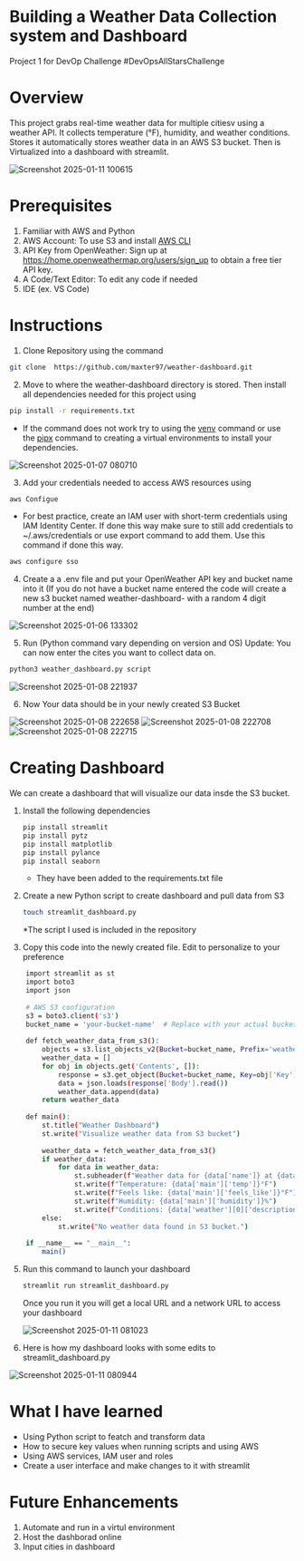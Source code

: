 # Building a Weather Data Collection system and Dashboard
Project 1 for DevOp Challenge #DevOpsAllStarsChallenge
# Overview
This project grabs real-time weather data for multiple citiesv using a weather API. It collects temperature (°F), humidity, and weather conditions. Stores it automatically stores weather data in an AWS S3 bucket. Then is Virtualized into a dashboard with streamlit.

![Screenshot 2025-01-11 100615](https://github.com/user-attachments/assets/042627cf-1900-4968-bd0d-cff2c46f9ce0)

# Prerequisites
1. Familiar with AWS and Python
2. AWS Account: To use S3 and install <a href="https://aws.amazon.com/cli/">AWS CLI</a> 
3. API Key from OpenWeather: Sign up at https://home.openweathermap.org/users/sign_up to obtain a free tier API key.
4. A Code/Text Editor: To edit any code if needed
5. IDE (ex. VS Code)
# Instructions

1. Clone Repository using the command  
    
```bash
git clone  https://github.com/maxter97/weather-dashboard.git
```
2. Move to where the weather-dashboard directory is stored. Then install all dependencies needed for this project using

```bash
pip install -r requirements.txt
```
 
* If the command does not work try to using the <a href="https://docs.python.org/3/library/venv.html">venv</a> command or use the <a href="https://pipx.pypa.io/stable/">pipx<a/> command to creating a virtual environments to install your dependencies. 
      
![Screenshot 2025-01-07 080710](https://github.com/user-attachments/assets/9a512778-d359-4f18-bf55-b5dc8ddba4f1)

3. Add your credentials needed to access AWS resources using
```bash
aws Configue
```
* For best practice, create an IAM user with short-term credentials using IAM Identity Center. If done this way make sure to still add credentials to ~/.aws/credentials or use export command to add them. Use this command if done this way.
```bash
aws configure sso
``` 
  
4. Create a a .env file and put your OpenWeather API key and bucket name into it (If you do not have a bucket name entered the code will create a new s3 bucket named weather-dashboard- with a random 4 digit number at the end)
    
  ![Screenshot 2025-01-06 133302](https://github.com/user-attachments/assets/63ae31e7-bb49-4bac-adf9-5f7f3c97d26b)
  
5. Run (Python command vary depending on version and OS)
   Update: You can now enter the cites you want to collect data on.
```bash
python3 weather_dashboard.py script 
```  

![Screenshot 2025-01-08 221937](https://github.com/user-attachments/assets/0f133c35-0e65-49d0-83d0-01da6a9e24fd)

6. Now Your data should be in your newly created S3 Bucket
   
![Screenshot 2025-01-08 222658](https://github.com/user-attachments/assets/62ec7274-279b-4371-845c-2e92a14d30db)
![Screenshot 2025-01-08 222708](https://github.com/user-attachments/assets/c0385480-e5ca-4280-91da-9a98787f6d3c)
![Screenshot 2025-01-08 222715](https://github.com/user-attachments/assets/045f37a7-6386-439e-a306-082bc559dc2c)

# Creating Dashboard
We can create a dashboard that will visualize our data insde the S3 bucket.

1. Install the following dependencies
   ```bash
   pip install streamlit
   pip install pytz
   pip install matplotlib
   pip install pylance
   pip install seaborn
   ```
   * They have been added to the requirements.txt file
     
2. Create a new Python script to create dashboard and pull data from S3 
   ```bash
   touch streamlit_dashboard.py
   ```
    *The script I used is included in the repository
4. Copy this code into the newly created file. Edit to personalize to your preference
```bash
    import streamlit as st
    import boto3
    import json
    
    # AWS S3 configuration
    s3 = boto3.client('s3')
    bucket_name = 'your-bucket-name'  # Replace with your actual bucket name
    
    def fetch_weather_data_from_s3():
        objects = s3.list_objects_v2(Bucket=bucket_name, Prefix='weather-data/')
        weather_data = []
        for obj in objects.get('Contents', []):
            response = s3.get_object(Bucket=bucket_name, Key=obj['Key'])
            data = json.loads(response['Body'].read())
            weather_data.append(data)
        return weather_data
    
    def main():
        st.title("Weather Dashboard")
        st.write("Visualize weather data from S3 bucket")
    
        weather_data = fetch_weather_data_from_s3()
        if weather_data:
            for data in weather_data:
                st.subheader(f"Weather data for {data['name']} at {data['timestamp']}")
                st.write(f"Temperature: {data['main']['temp']}°F")
                st.write(f"Feels like: {data['main']['feels_like']}°F")
                st.write(f"Humidity: {data['main']['humidity']}%")
                st.write(f"Conditions: {data['weather'][0]['description']}")
        else:
            st.write("No weather data found in S3 bucket.")
    
    if __name__ == "__main__":
        main()
```
5. Run this command to launch your dashboard
   ```bash
   streamlit run streamlit_dashboard.py
    ```
    Once you run it you will get a local URL and a network URL to access your dashboard
   
    ![Screenshot 2025-01-11 081023](https://github.com/user-attachments/assets/31c4ffe0-07ce-4cf5-a6dd-d7a1ba2d3a1e)

7. Here is how my dashboard looks with some edits to streamlit_dashboard.py
   
![Screenshot 2025-01-11 080944](https://github.com/user-attachments/assets/37af07ce-bf8c-436f-ba72-73d0c5aa47ab)

# What I have learned 
- Using Python script to featch and transform data
- How to secure key values when running scripts and using AWS
- Using AWS services, IAM user and roles
- Create a user interface and make changes to it with streamlit


# Future Enhancements
1. Automate and run in a virtul environment
2. Host the dashborad online
3. Input cities in dashboard
  

